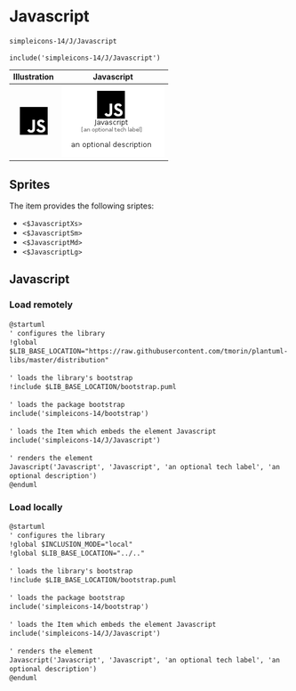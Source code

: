 # Javascript


```text
simpleicons-14/J/Javascript
```

```text
include('simpleicons-14/J/Javascript')
```



| Illustration | Javascript |
| :---: | :---: |
| ![illustration for Illustration](../../simpleicons-14/J/Javascript.png) | ![illustration for Javascript](../../simpleicons-14/J/Javascript.Local.png) |



## Sprites
The item provides the following sriptes:

- `<$JavascriptXs>`
- `<$JavascriptSm>`
- `<$JavascriptMd>`
- `<$JavascriptLg>`





## Javascript

### Load remotely
```plantuml
@startuml
' configures the library
!global $LIB_BASE_LOCATION="https://raw.githubusercontent.com/tmorin/plantuml-libs/master/distribution"

' loads the library's bootstrap
!include $LIB_BASE_LOCATION/bootstrap.puml

' loads the package bootstrap
include('simpleicons-14/bootstrap')

' loads the Item which embeds the element Javascript
include('simpleicons-14/J/Javascript')

' renders the element
Javascript('Javascript', 'Javascript', 'an optional tech label', 'an optional description')
@enduml
```

### Load locally
```plantuml
@startuml
' configures the library
!global $INCLUSION_MODE="local"
!global $LIB_BASE_LOCATION="../.."

' loads the library's bootstrap
!include $LIB_BASE_LOCATION/bootstrap.puml

' loads the package bootstrap
include('simpleicons-14/bootstrap')

' loads the Item which embeds the element Javascript
include('simpleicons-14/J/Javascript')

' renders the element
Javascript('Javascript', 'Javascript', 'an optional tech label', 'an optional description')
@enduml
```

